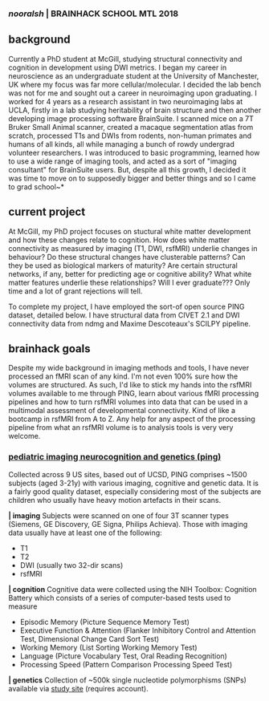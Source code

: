 ### *nooralsh* | BRAINHACK SCHOOL MTL 2018

background
-----
Currently a PhD student at McGill, studying structural connectivity and cognition in development using DWI metrics. I began my career in neuroscience as an undergraduate student at the University of Manchester, UK where my focus was far more cellular/molecular. I decided the lab bench was not for me and sought out a career in neuroimaging upon graduating. I worked for 4 years as a research assistant in two neuroimaging labs at UCLA, firstly in a lab studying heritability of brain structure and then another developing image processing software BrainSuite. I scanned mice on a 7T Bruker Small Animal scanner, created a macaque segmentation atlas from scratch, processed T1s and DWIs from rodents, non-human primates and humans of all kinds, all while managing a bunch of rowdy undergrad volunteer researchers. I was introduced to basic programming, learned how to use a wide range of imaging tools, and acted as a sort of "imaging consultant" for BrainSuite users. But, despite all this growth, I decided it was time to move on to supposedly bigger and better things and so I came to grad school~*

current project
-----
At McGill, my PhD project focuses on stuctural white matter development and how these changes relate to cognition. How does white matter connectivity as measured by imaging (T1, DWI, rsfMRI) underlie changes in behaviour? Do these structural changes have clusterable patterns? Can they be used as biological markers of maturity? Are certain structural networks, if any, better for predicting age or cognitive ability? What white matter features underlie these relationships? Will I ever graduate??? Only time and a lot of grant rejections will tell.

To complete my project, I have employed the sort-of open source PING dataset, detailed below. I have structural data from CIVET 2.1 and DWI connectivity data from ndmg and Maxime Descoteaux's SCILPY pipeline.

brainhack goals
-----
Despite my wide background in imaging methods and tools, I have never processed an fMRI scan of any kind. I'm not even 100% sure how the volumes are structured. As such, I'd like to stick my hands into the rsfMRI volumes available to me through PING, learn about various fMRI processing pipelines and how to turn rsfMRI volumes into data that can be used in a multimodal assessment of developmental connectivity. Kind of like a bootcamp in rsfMRI from A to Z. Any help for any aspect of the processing pipeline from what an rsfMRI volume is to analysis tools is very very welcome.


### [pediatric imaging neurocognition and genetics (ping)](http://pingstudy.ucsd.edu/)

Collected across 9 US sites, based out of UCSD, PING comprises ~1500 subjects (aged 3-21y) with various imaging, cognitive and genetic data. It is a fairly good quality dataset, especially considering most of the subjects are children who usually have heavy motion artefacts in their scans.

**| imaging**
Subjects were scanned on one of four 3T scanner types (Siemens, GE Discovery, GE Signa, Philips Achieva). Those with imaging data usually have at least one of the following:
+ T1
+ T2
+ DWI (usually two 32-dir scans)
+ rsfMRI

**| cognition**
Cognitive data were collected using the NIH Toolbox: Cognition Battery which consists of a series of computer-based tests used to measure
+ Episodic Memory (Picture Sequence Memory Test)
+ Executive Function & Attention (Flanker Inhibitory Control and Attention Test, Dimensional Change Card Sort Test)
+ Working Memory (List Sorting Working Memory Test)
+ Language (Picture Vocabulary Test, Oral Reading Recognition)
+ Processing Speed (Pattern Comparison Processing Speed Test)

**| genetics**
Collection of ~500k single nucleotide polymorphisms (SNPs) available via [study site](http://pingstudy.ucsd.edu/Data.php) (requires account).

